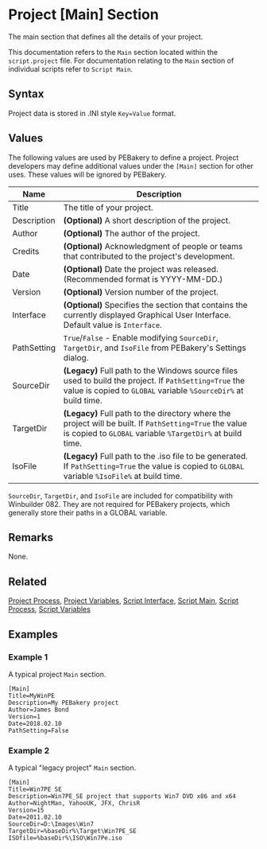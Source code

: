 # Project [Main] Section

The main section that defines all the details of your project.

This documentation refers to the `Main` section located within the `script.project` file. For documentation relating to the `Main` section of individual scripts refer to `Script Main`.

## Syntax

Project data is stored in .INI style `Key=Value` format.

## Values

The following values are used by PEBakery to define a project. Project developers may define additional values under the `[Main]` section for other uses. These values will be ignored by PEBakery.

| Name | Description |
| --- | --- |
| Title | The title of your project. |
| Description | **(Optional)** A short description of the project. |
| Author | **(Optional)** The author of the project. |
| Credits | **(Optional)** Acknowledgment of people or teams that contributed to the project's development. |
| Date | **(Optional)** Date the project was released. (Recommended format is YYYY-MM-DD.) |
| Version | **(Optional)** Version number of the project. |
| Interface | **(Optional)** Specifies the section that contains the currently displayed Graphical User Interface. Default value is `Interface`. |
| PathSetting | `True`/`False` - Enable modifying `SourceDir`, `TargetDir`, and `IsoFile` from PEBakery's Settings dialog. |
| SourceDir | **(Legacy)** Full path to the Windows source files used to build the project. If `PathSetting=True` the value is copied to `GLOBAL` variable `%SourceDir%` at build time. |
| TargetDir | **(Legacy)** Full path to the directory where the project will be built. If `PathSetting=True` the value is copied to `GLOBAL` variable `%TargetDir%` at build time. |
| IsoFile | **(Legacy)** Full path to the .iso file to be generated. If `PathSetting=True` the value is copied to `GLOBAL` variable `%IsoFile%` at build time. |

`SourceDir`, `TargetDir`, and `IsoFile` are included for compatibility with Winbuilder 082. They are not required for PEBakery projects, which generally store their paths in a GLOBAL variable.

## Remarks

None.

## Related

[Project Process](./ProjectProcess.md), [Project Variables](./ProjectVariables.md), [Script Interface](./ScriptInterface.md), [Script Main](./ScriptMain.md), [Script Process](./ScriptProcess), [Script Variables](./ScriptVariables.md)

## Examples

### Example 1

A typical project `Main` section.

```pebakery
[Main]
Title=MyWinPE
Description=My PEBakery project
Author=James Bond
Version=1
Date=2018.02.10
PathSetting=False
```

### Example 2

A typical "legacy project" `Main` section.

```pebakery
[Main]
Title=Win7PE SE
Description=Win7PE_SE project that supports Win7 DVD x86 and x64
Author=NightMan, YahooUK, JFX, ChrisR
Version=15
Date=2011.02.10
SourceDir=D:\Images\Win7
TargetDir=%baseDir%\Target\Win7PE_SE
ISOfile=%baseDir%\ISO\Win7Pe.iso
```